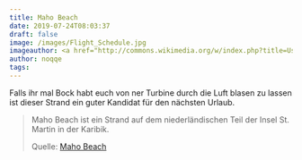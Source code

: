 ```yaml
---
title: Maho Beach
date: 2019-07-24T08:03:37
draft: false
image: /images/Flight_Schedule.jpg
imageauthor: <a href="http://commons.wikimedia.org/w/index.php?title=User:Peterdostfuerth&amp;action=edit&amp;redlink=1" class="new" title="User:Peterdostfuerth (page does not exist)">Peterdostfuerth</a>
author: noqqe
tags:
---
```


Falls ihr mal Bock habt euch von ner Turbine durch die Luft blasen zu lassen
ist dieser Strand ein guter Kandidat für den nächsten Urlaub.

> Maho Beach ist ein Strand auf dem niederländischen Teil der Insel St. Martin
> in der Karibik.
>
> Quelle: [Maho Beach](https://de.wikipedia.org/wiki/Maho_Beach)